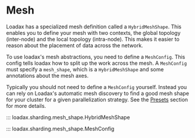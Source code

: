 # Mesh

Loadax has a specialized mesh definition called a `HybridMeshShape`. This enables you to define your mesh with two contexts, the global topology (inter-node) and the local topology (intra-node). This makes it easier to reason about the placement of data across the network.

To use loadax's mesh abstractions, you need to define a `MeshConfig`. This config tells loadax how to split up the work across the mesh. A `MeshConfig` must specify a `mesh_shape`, which is a `HybridMeshShape` and some annotations about the mesh axes. 

Typically you should not need to define a `MeshConfig` yourself. Instead you can rely on Loadax's automatic mesh discovery to find a good mesh shape for your cluster for a given parallelization strategy. See the [Presets](./presets.md) section for more details.

::: loadax.sharding.mesh_shape.HybridMeshShape

::: loadax.sharding.mesh_shape.MeshConfig

